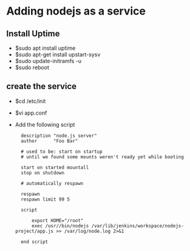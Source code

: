 # Adding nodejs as a service

## Install Uptime 
* $sudo apt install uptime
* $sudo apt-get install upstart-sysv
* $sudo update-initramfs -u
* $sudo reboot

## create the service
* $cd /etc/init
* $vi app.conf
* Add the following script
		
		description "node.js server"
		author      "Foo Bar"
		
		# used to be: start on startup
		# until we found some mounts weren't ready yet while booting
		
		start on started mountall
		stop on shutdown
		
		# automatically respawn
		
		respawn
		respawn limit 99 5
		
		script
			
			export HOME="/root"
			exec /usr//bin/nodejs /var/lib/jenkins/workspace/nodejs-project/app.js >> /var/log/node.log 2>&1
		
		end script

